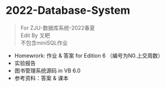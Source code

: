 # 2022-Database-System
> For ZJU-数据库系统-2022春夏<br/>
> Edit By 叉粑<br/>
> 不包含miniSQL作业<br/>
* Homewrork: 作业 & 答案 for Edition 6 （编号为N0.上交周数）
* 实验报告
* 图书管理系统源码 in VB 6.0
* 参考资料：答案 & 课本
